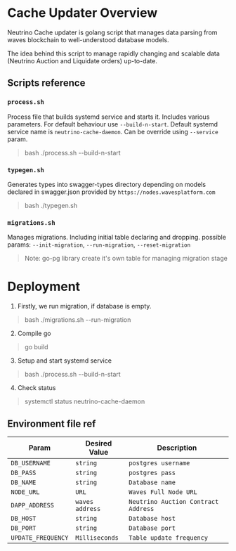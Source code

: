 # Cache Updater Overview

Neutrino Cache updater is golang script that manages data parsing from waves blockchain to well-understood database models.

The idea behind this script to manage rapidly changing and scalable data (Neutrino Auction and Liquidate orders) up-to-date.

## Scripts reference
### `process.sh`
Process file that builds systemd service and starts it. Includes various parameters. For default behaviour use `--build-n-start`. Default systemd service name is `neutrino-cache-daemon`. Can be override using `--service` param. 
> bash ./process.sh --build-n-start
### `typegen.sh`

Generates types into swagger-types directory depending on models declared in swagger.json provided by `https://nodes.wavesplatform.com` 
> bash ./typegen.sh

### `migrations.sh`

Manages migrations. Including initial table declaring and dropping.
possible params: `--init-migration`, `--run-migration`,  `--reset-migration`

> Note: go-pg library create it's own table for managing migration stage

# Deployment

1. Firstly, we run migration, if database is empty.
> bash ./migrations.sh --run-migration
2. Compile go
> go build
3. Setup and start systemd service
> bash ./process.sh --build-n-start
4. Check status
> systemctl status neutrino-cache-daemon

## Environment file ref

| Param | Desired Value | Description
|-------|-------|-----|
| `DB_USERNAME` | `string` | `postgres username`
| `DB_PASS` | `string` | `postgres pass`
| `DB_NAME` | `string` | `Database name`
| `NODE_URL` | `URL` | `Waves Full Node URL`
| `DAPP_ADDRESS` | `waves address` | `Neutrino Auction Contract Address`
| `DB_HOST` | `string` | `Database host`
| `DB_PORT` | `string` | `Database port`
| `UPDATE_FREQUENCY` | `Milliseconds` | `Table update frequency`
